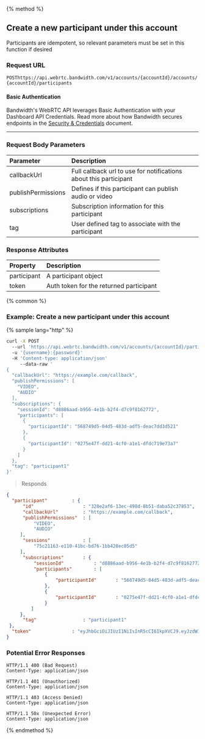 {% method %}

## Create a new participant under this account

Participants are idempotent, so relevant parameters must be set in this function if desired


### Request URL
<code class="post">POST</code>`https://api.webrtc.bandwidth.com/v1/accounts/{accountId}/accounts/{accountId}/participants`

#### Basic Authentication

Bandwidth's WebRTC API leverages Basic Authentication with your Dashboard API Credentials. Read more about how Bandwidth secures endpoints in the [Security & Credentials](../../../guides/accountCredentials.md) document.

---

### Request Body Parameters
| Parameter                   | Description                                                                                       
|:----------------------------|:--------------------------------------------------------------------------------------------------
| callbackUrl                 | Full callback url to use for notifications about this participant                                 
| publishPermissions          | Defines if this participant can publish audio or video                                            
| subscriptions               | Subscription information for this participant                                                     
| tag                         | User defined tag to associate with the participant                                                


### Response Attributes
| Property                    | Description                                                                                       
|:----------------------------|:--------------------------------------------------------------------------------------------------
| participant                 | A participant object                                                                              
| token                       | Auth token for the returned participant                                                           



{% common %}

### Example: Create a new participant under this account

{% sample lang="http" %}
```bash
curl -X POST 
  --url 'https://api.webrtc.bandwidth.com/v1/accounts/{accountId}/participants' 
  -u '{username}:{password}' 
  -H 'Content-type: application/json' 
	 --data-raw '
{
  "callbackUrl": "https://example.com/callback",
  "publishPermissions": [
    "VIDEO",
    "AUDIO"
  ],
  "subscriptions": {
    "sessionId": "d8886aad-b956-4e1b-b2f4-d7c9f8162772",
    "participants": [
      {
        "participantId": "568749d5-04d5-483d-adf5-deac7dd3d521"
      },
      {
        "participantId": "0275e47f-dd21-4cf0-a1e1-dfdc719e73a7"
      }
    ]
  },
  "tag": "participant1"
}'
```

> Responds

```json
{
  "participant"         : {
      "id"                  : "320e2af6-13ec-498d-8b51-daba52c37853",
      "callbackUrl"         : "https://example.com/callback",
      "publishPermissions"  : [
          "VIDEO",
          "AUDIO"
     ],
      "sessions"            : [
          "75c21163-e110-41bc-bd76-1bb428ec85d5"
     ],
      "subscriptions"       : {
          "sessionId"           : "d8886aad-b956-4e1b-b2f4-d7c9f8162772",
          "participants"        : [
              {
                  "participantId"       : "568749d5-04d5-483d-adf5-deac7dd3d521"
              },
              {
                  "participantId"       : "0275e47f-dd21-4cf0-a1e1-dfdc719e73a7"
              } 
         ]
     },
      "tag"                 : "participant1"
 },
  "token"               : "eyJhbGciOiJIUzI1NiIsInR5cCI6IkpXVCJ9.eyJzdWIiOiIxMjM0NTY3ODkwIiwiaWF0IjoxNTE2MjM5MDIyfQ.L8i6g3PfcHlioHCCPURC9pmXT7gdJpx3kOoyAfNUwCc"
}
```

### Potential Error Responses

```http
HTTP/1.1 400 (Bad Request)
Content-Type: application/json
```

```http
HTTP/1.1 401 (Unauthorized)
Content-Type: application/json
```

```http
HTTP/1.1 403 (Access Denied)
Content-Type: application/json
```

```http
HTTP/1.1 50x (Unexpected Error)
Content-Type: application/json
```

{% endmethod %}